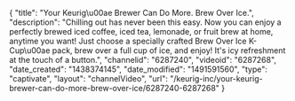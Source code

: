 {
    "title": "Your Keurig\u00ae Brewer Can Do More. Brew Over Ice.",
    "description": "Chilling out has never been this easy. Now you can enjoy a perfectly brewed iced coffee, iced tea, lemonade, or fruit brew at home, anytime you want! Just choose a specially crafted Brew Over Ice K-Cup\u00ae pack, brew over a full cup of ice, and enjoy! It's icy refreshment at the touch of a button.",
    "channelid": "6287240",
    "videoid": "6287268",
    "date_created": "1438374145",
    "date_modified": "1491591560",
    "type": "captivate",
    "layout": "channelVideo",
    "url": "\/keurig-inc\/your-keurig-brewer-can-do-more-brew-over-ice\/6287240-6287268"
}
